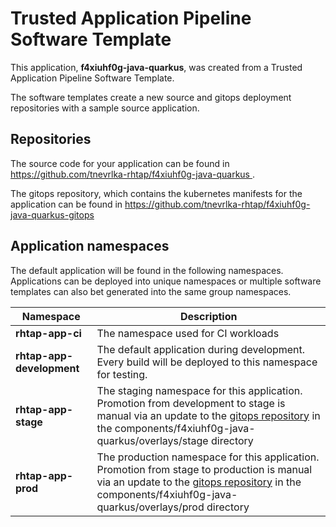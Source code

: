 # Trusted Application Pipeline Software Template

This application, **f4xiuhf0g-java-quarkus**, was created from a Trusted Application Pipeline Software Template.

The software templates create a new source and gitops deployment repositories with a sample source application. 

## Repositories

The source code for your application can be found in [https://github.com/tnevrlka-rhtap/f4xiuhf0g-java-quarkus ](https://github.com/tnevrlka-rhtap/f4xiuhf0g-java-quarkus ).
 
The gitops repository, which contains the kubernetes manifests for the application can be found in 
[https://github.com/tnevrlka-rhtap/f4xiuhf0g-java-quarkus-gitops ](https://github.com/tnevrlka-rhtap/f4xiuhf0g-java-quarkus-gitops ) 

## Application namespaces 

The default application will be found in the following namespaces. Applications can be deployed into unique namespaces or multiple software templates can also bet generated into the same group namespaces.  

|  Namespace   |  Description   |  
| -------- | -------- |
| **rhtap-app-ci** | The namespace used for CI workloads |
| **rhtap-app-development** | The default application during development. Every build will be deployed to this namespace for testing. |
| **rhtap-app-stage** | The staging namespace for this application. Promotion from development to stage is manual via an update to the [gitops repository](https://github.com/tnevrlka-rhtap/f4xiuhf0g-java-quarkus-gitops ) in the components/f4xiuhf0g-java-quarkus/overlays/stage directory |
| **rhtap-app-prod** | The production namespace for this application. Promotion from stage to production is manual via an update to the [gitops repository](https://github.com/tnevrlka-rhtap/f4xiuhf0g-java-quarkus-gitops ) in the components/f4xiuhf0g-java-quarkus/overlays/prod directory |